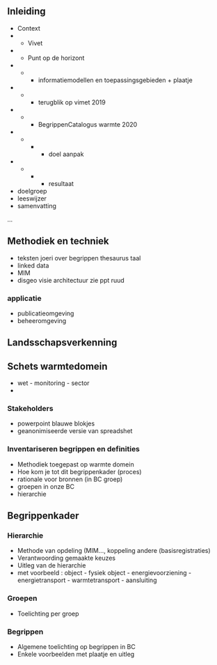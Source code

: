 ## Inleiding
- Context
- - Vivet
- - Punt op de horizont
- - - informatiemodellen en toepassingsgebieden + plaatje
- - - terugblik op vimet 2019
- - - BegrippenCatalogus warmte 2020
- - - - doel aanpak
- - - - resultaat
- doelgroep
- leeswijzer
- samenvatting


...
## Methodiek en techniek
- teksten joeri over begrippen thesaurus taal
- linked data
- MIM
- disgeo visie architectuur zie ppt ruud

### applicatie
- publicatieomgeving
- beheeromgeving

## Landsschapsverkenning
## Schets warmtedomein
- wet - monitoring - sector
- 
### Stakeholders
- powerpoint blauwe blokjes
- geanonimiseerde versie van spreadshet

### Inventariseren begrippen en definities
- Methodiek toegepast op warmte domein
- Hoe kom je tot dit begrippenkader (proces)
- rationale voor bronnen (in BC groep)
- groepen in onze BC
- hierarchie

## Begrippenkader

### Hierarchie
- Methode van opdeling (MIM..., koppeling andere (basisregistraties)
- Verantwoording gemaakte keuzes
- Uitleg van de hierarchie 
- met voorbeeld : object - fysiek object - energievoorziening - energietransport - warmtetransport - aansluiting

### Groepen
- Toelichting per groep

### Begrippen
- Algemene toelichting op begrippen in BC
- Enkele voorbeelden met plaatje en uitleg







##
